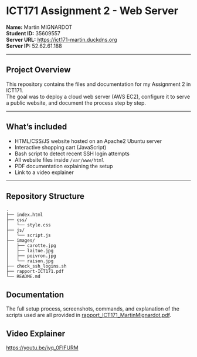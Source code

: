 # ICT171 Assignment 2 - Web Server

**Name:** Martin MIGNARDOT  
**Student ID:** 35609557  
**Server URL:** https://ict171-martin.duckdns.org  
**Server IP:** 52.62.61.188  

---

## Project Overview

This repository contains the files and documentation for my Assignment 2 in ICT171.  
The goal was to deploy a cloud web server (AWS EC2), configure it to serve a public website, and document the process step by step.

---

## What’s included

- HTML/CSS/JS website hosted on an Apache2 Ubuntu server
- Interactive shopping cart (JavaScript)
- Bash script to detect recent SSH login attempts
- All website files inside `/var/www/html`
- PDF documentation explaining the setup
- Link to a video explainer

---

## Repository Structure

```text
.
├── index.html
├── css/
│   └── style.css
├── js/
│   └── script.js
├── images/
│   ├── carotte.jpg
│   ├── laitue.jpg
│   ├── poivron.jpg
│   └── raison.jpg
├── check_ssh_logins.sh
├── rapport-ICT171.pdf
└── README.md
```

 ## Documentation

 The full setup process, screenshots, commands, and explanation of the scripts used are all provided in [rapport_ICT171_MartinMignardot.pdf](rapport_ICT171_MartinMignardot.pdf).


 ## Video Explainer

  https://youtu.be/iyq_0FIFURM
